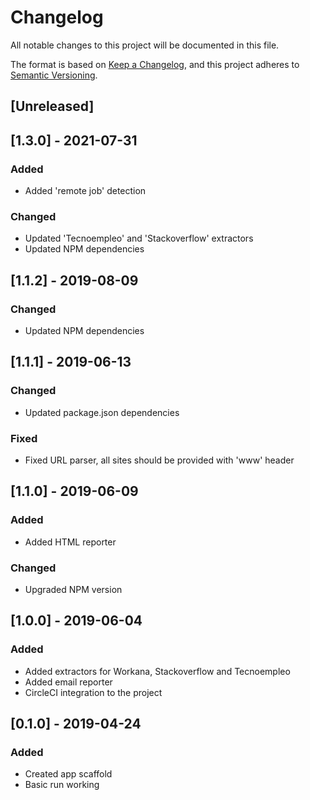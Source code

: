 # Changelog

All notable changes to this project will be documented in this file.

The format is based on [Keep a Changelog](https://keepachangelog.com/en/1.0.0/),
and this project adheres to [Semantic Versioning](https://semver.org/spec/v2.0.0.html).

## [Unreleased]

## [1.3.0] - 2021-07-31

### Added

- Added 'remote job' detection

### Changed

- Updated 'Tecnoempleo' and 'Stackoverflow' extractors
- Updated NPM dependencies

## [1.1.2] - 2019-08-09

### Changed

- Updated NPM dependencies

## [1.1.1] - 2019-06-13

### Changed

- Updated package.json dependencies

### Fixed

- Fixed URL parser, all sites should be provided with 'www' header

## [1.1.0] - 2019-06-09

### Added

- Added HTML reporter

### Changed

- Upgraded NPM version

## [1.0.0] - 2019-06-04

### Added

- Added extractors for Workana, Stackoverflow and Tecnoempleo
- Added email reporter
- CircleCI integration to the project

## [0.1.0] - 2019-04-24

### Added

- Created app scaffold
- Basic run working

